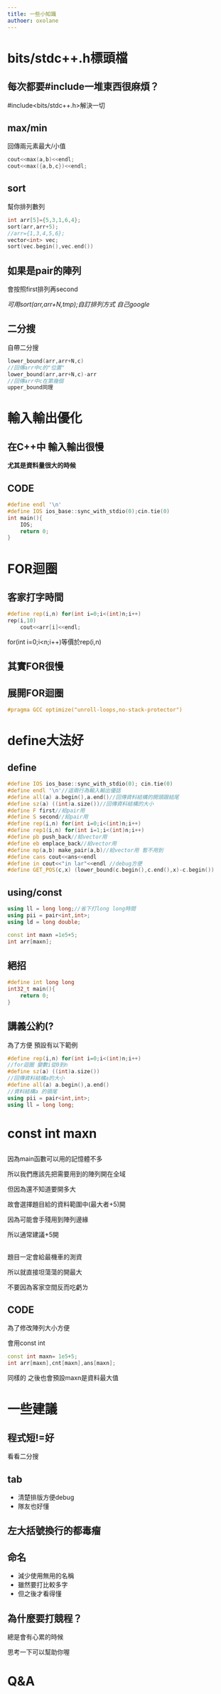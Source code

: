 ```yaml
---
title: 一些小知識
authoer: oxolane
---
```


# bits/stdc++.h標頭檔

## 每次都要#include一堆東西很麻煩？

#include<bits/stdc++.h>解決一切

## max/min

回傳兩元素最大/小值

```cpp
cout<<max(a,b)<<endl;
cout<<max({a,b,c})<<endl;
```

## sort

幫你排列數列
```cpp
int arr[5]={5,3,1,6,4};
sort(arr,arr+5);
//arr={1,3,4,5,6};
vector<int> vec;
sort(vec.begin(),vec.end())
```


## 如果是pair的陣列

會按照first排列再second

*可用sort(arr,arr+N,tmp);自訂排列方式 自己google*

## 二分搜

自帶二分搜
```cpp
lower_bound(arr,arr+N,c)
//回傳arr中c的"位置"
lower_bound(arr,arr+N,c)-arr
//回傳arr中c在第幾個
upper_bound同理
```

# 輸入輸出優化

## 在C++中 輸入輸出很慢

**尤其是資料量很大的時候**

## CODE
```cpp
#define endl '\n'
#define IOS ios_base::sync_with_stdio(0);cin.tie(0)
int main(){
    IOS;
    return 0;
}
```

# FOR迴圈

## 客家打字時間
```cpp
#define rep(i,n) for(int i=0;i<(int)n;i++)
rep(i,10)
    cout<<arr[i]<<endl;
```
for(int i=0;i<n;i++)等價於rep(i,n)


## 其實FOR很慢


## 展開FOR迴圈

```cpp
#pragma GCC optimize("unroll-loops,no-stack-protector")
```

# define大法好

## define

```cpp
#define IOS ios_base::sync_with_stdio(0); cin.tie(0)
#define endl '\n'//這兩行為輸入輸出優話
#define all(a) a.begin(),a.end()//回傳資料結構的開頭跟結尾
#define sz(a) ((int)a.size())//回傳資料結構的大小
#define F first//給pair用
#define S second//給pair用
#define rep(i,n) for(int i=0;i<(int)n;i++)
#define rep1(i,n) for(int i=1;i<(int)n;i++)
#define pb push_back//給vector用
#define eb emplace_back//給vector用
#define mp(a,b) make_pair(a,b)//給vector用 暫不用到
#define cans cout<<ans<<endl
#define in cout<<"in lar"<<endl //debug方便
#define GET_POS(c,x) (lower_bound(c.begin(),c.end(),x)-c.begin())
```

## using/const

```cpp
using ll = long long;//省下打long long時間
using pii = pair<int,int>;
using ld = long double;

const int maxn =1e5+5;
int arr[maxn];
```

## 絕招

```cpp
#define int long long
int32_t main(){
    return 0;
}
```

## 講義公約(?
為了方便 預設有以下範例
```c++
#define rep(i,n) for(int i=0;i<(int)n;i++)
//for迴圈 變數i從0到n 
#define sz(a) ((int)a.size())
//回傳資料結構a的大小
#define all(a) a.begin(),a.end()
//資料結構a 的頭尾
using pii = pair<int,int>;
using ll = long long;
```

# const int maxn

## 
因為main函數可以用的記憶體不多

所以我們應該先把需要用到的陣列開在全域

但因為還不知道要開多大

故會選擇題目給的資料範圍中(最大者+5)開

因為可能會手殘用到陣列邊緣

所以通常建議+5開

## 
題目一定會給最機車的測資

所以就直接坦蕩蕩的開最大

不要因為客家空間反而吃虧ㄌ

## CODE
為了修改陣列大小方便

會用const int

```c++
const int maxn= 1e5+5;
int arr[maxn],cnt[maxn],ans[maxn];
```

同樣的 之後也會預設maxn是資料最大值

# 一些建議

## 程式短!=好

看看二分搜

## tab

- 清楚排版方便debug
- 隊友也好懂

## 左大括號換行的都毒瘤

## 命名
- 減少使用無用的名稱
- 雖然要打比較多字
- 但之後才看得懂

## 為什麼要打競程？

總是會有心累的時候

思考一下可以幫助你喔

# Q&A